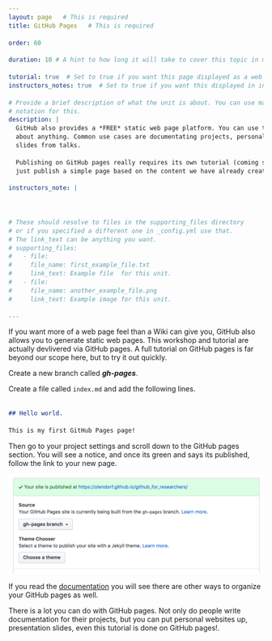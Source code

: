 ```yaml
---
layout: page   # This is required
title: GitHub Pages   # This is required

order: 60

duration: 10 # A hint to how long it will take to cover this topic in mintues.

tutorial: true  # Set to true if you want this page displayed as a web page
instructors_notes: true  # Set to true if you want this displayed in instructors notes

# Provide a brief description of what the unit is about. You can use markdown
# notation for this.
description: |
  GitHub also provides a *FREE* static web page platform. You can use this for just 
  about anything. Common use cases are documentating projects, personal web pages and html 
  slides from talks.
  
  Publishing on GitHub pages really requires its own tutorial (coming soon?). Here we will
  just publish a simple page based on the content we have already created.

instructors_note: |


  
# These should resolve to files in the supporting_files directory
# or if you specified a different one in _config.yml use that.
# The link_text can be anything you want.
# supporting_files:
#   - file:
#     file_name: first_example_file.txt
#     link_text: Example file  for this unit.
#   - file:
#     file_name: another_example_file.png
#     link_text: Example image for this unit.

---
```


If you want more of a web page feel than a Wiki can give you, GitHub also allows you to 
generate static web pages. This workshop and tutorial are actually devlivered via GitHub
pages. A full tutorial on GitHub pages is far beyond our scope here, 
but to try it out quickly. 

Create a new branch called **_gh-pages_**.

Create a file called `index.md` and add the following lines.

```markdown

## Hello world.

This is my first GitHub Pages page!
```

Then go to your project settings and scroll down to the GitHub pages section. You will see a notice, and once its green and 
says its published, follow the link to your new page.

<img src="/assets/img/github_pages/gh-pages_status.png" alt="Status display for github pages" width="900" />

If you read the [documentation](https://help.github.com/en/articles/configuring-a-publishing-source-for-github-pages) you will see there are other ways to organize your GitHub pages as well. 

There is a lot you can do with GitHub pages. Not only do people write documentation for their projects, but you can put personal websites up, presentation slides, even this tutorial 
is done on GitHub pages!.






